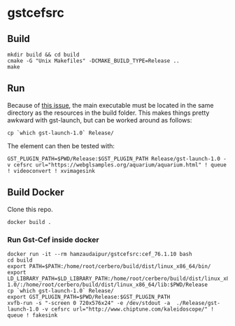 # gstcefsrc

## Build

```
mkdir build && cd build
cmake -G "Unix Makefiles" -DCMAKE_BUILD_TYPE=Release ..
make
```

## Run

Because of [this issue], the main executable must be located in the
same directory as the resources in the build folder. This makes things
pretty awkward with gst-launch, but can be worked around as follows:

```
cp `which gst-launch-1.0` Release/
```

The element can then be tested with:

```
GST_PLUGIN_PATH=$PWD/Release:$GST_PLUGIN_PATH Release/gst-launch-1.0 -v cefsrc url="https://webglsamples.org/aquarium/aquarium.html" ! queue ! videoconvert ! xvimagesink
```

[this issue]: https://bitbucket.org/chromiumembedded/cef/issues/1936/override-paths-dir_exe-dir_module-on-linux

## Build Docker

Clone this repo.

```
docker build .
```

### Run Gst-Cef inside docker

```
docker run -it --rm hamzaudaipur/gstcefsrc:cef_76.1.10 bash
cd build
export PATH=$PATH:/home/root/cerbero/build/dist/linux_x86_64/bin/
export LD_LIBRARY_PATH=$LD_LIBRARY_PATH:/home/root/cerbero/build/dist/linux_x86_64/lib/gstreamer-1.0/:/home/root/cerbero/build/dist/linux_x86_64/lib:$PWD/Release
cp `which gst-launch-1.0` Release/
export GST_PLUGIN_PATH=$PWD/Release:$GST_PLUGIN_PATH
xvfb-run -s "-screen 0 720x576x24" -e /dev/stdout -a  ./Release/gst-launch-1.0 -v cefsrc url="http://www.chiptune.com/kaleidoscope/" ! queue ! fakesink
```
